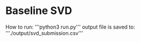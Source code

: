 # Baseline SVD

How to run:
'''python3 run.py'''
output file is saved to:
'''./output/svd_submission.csv'''
